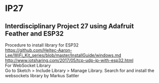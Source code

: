 IP27
===
Interdisciplinary Project 27 using Adafruit Feather and ESP32 
---
Procedure to install library for ESP32  
https://github.com/Heltec-Aaron-Lee/WiFi_Kit_series/blob/master/InstallGuide/windows.md  
http://www.iotsharing.com/2017/05/tcp-udp-ip-with-esp32.html  
For WebSocket Library   
Go to Sketch > Include Library > Manage Library. Search for and install the websockets library by Markus Sattler 

